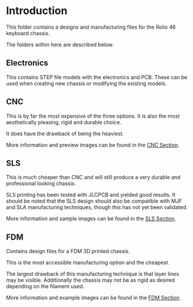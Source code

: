 # Introduction

This folder contains a designs and manufacturing files for the Rolio 46 keyboard chassis.

The folders within here are described below.

## Electronics

This contains STEP file models with the electronics and PCB. These can be used when creating new chassis or modifying the existing models.

## CNC

This is by far the most expensive of the three options. It is also the most aesthetically pleasing, rigid and durable choice.

It does have the drawback of being the heaviest.

More information and preview images can be found in the [CNC Section](cnc/README.md).


## SLS

This is much cheaper than CNC and will still produce a very durable and professional looking chassis.

SLS printing has been tested with JLCPCB and yielded good results. It should be noted that the SLS design should also be compatible with MJF and SLA manufacturing techniques, though this has not yet been validated.

More information and sample images can be found in the [SLS Section](sls/README.md).

## FDM

Contains design files for a FDM 3D printed chassis.

This is the most accessible manufacturing option and the cheapest.

The largest drawback of this manufacturing technique is that layer lines may be visible. Additionally the chassis may not be as rigid as desired depending on the filament used.

More information and example images can be found in the [FDM Section](fdm/README.md).

